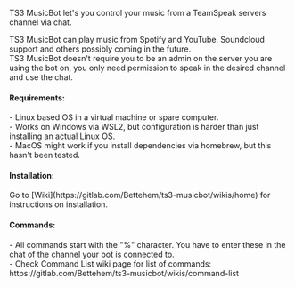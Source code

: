 TS3 MusicBot let's you control your music from a TeamSpeak servers channel via chat.<br>

TS3 MusicBot can play music from Spotify and YouTube. Soundcloud support and others possibly coming in the future.<br>
TS3 MusicBot doesn't require you to be an admin on the server you are using the bot on, you only need permission to speak in the desired channel and use the chat.<br>


<h4>Requirements:</h4>
- Linux based OS in a virtual machine or spare computer.<br>
- Works on Windows via WSL2, but configuration is harder than just installing an actual Linux OS.<br>
- MacOS might work if you install dependencies via homebrew, but this hasn't been tested.<br>


<h4>Installation:</h4>
Go to [Wiki](https://gitlab.com/Bettehem/ts3-musicbot/wikis/home) for instructions on installation.<br>

<h4>Commands:</h4>
- All commands start with the "%" character. You have to enter these in the chat of the channel your bot is connected to.<br>
- Check Command List wiki page for list of commands: https://gitlab.com/Bettehem/ts3-musicbot/wikis/command-list<br>



